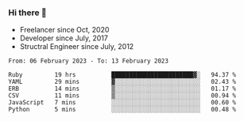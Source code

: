### Hi there 👋

- Freelancer since Oct, 2020
- Developer since July, 2017
- Structral Engineer since July, 2012

<!--START_SECTION:waka-->

```text
From: 06 February 2023 - To: 13 February 2023

Ruby         19 hrs          ███████████████████████▓░   94.37 %
YAML         29 mins         ▓░░░░░░░░░░░░░░░░░░░░░░░░   02.43 %
ERB          14 mins         ▒░░░░░░░░░░░░░░░░░░░░░░░░   01.17 %
CSV          11 mins         ▒░░░░░░░░░░░░░░░░░░░░░░░░   00.94 %
JavaScript   7 mins          ░░░░░░░░░░░░░░░░░░░░░░░░░   00.60 %
Python       5 mins          ░░░░░░░░░░░░░░░░░░░░░░░░░   00.48 %
```

<!--END_SECTION:waka-->
